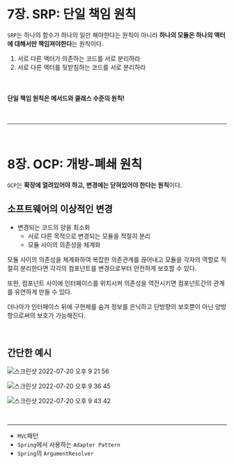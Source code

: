 # 7장. SRP: 단일 책임 원칙

`SRP`는 하나의 함수가 하나의 일만 해야한다는 원칙이 아니라 **하나의 모듈은 하나의 액터에 대해서만 책임져야한다**는 원칙이다.

1. 서로 다른 액터가 의존하는 코드를 서로 분리하라
2. 서로 다른 액터를 뒷받침하는 코드를 서로 분리하라

<br>

#### 단일 책임 원칙은 메서드와 클래스 수준의 원칙!

<br>

---

<br>

# 8장. OCP: 개방-폐쇄 원칙

`OCP`는 **확장에 열려있어야 하고, 변경에는 닫혀있어야 한다는 원칙**이다.

## 소프트웨어의 이상적인 변경
- 변경되는 코드의 양을 최소화
  - 서로 다른 목적으로 변경되는 모듈을 적절히 분리
  - 모듈 사이의 의존성을 체계화

모듈 사이의 의존성을 체계화하여 복잡한 의존관계를 끊어내고 모듈을 각자의 역할로 적절히 분리한다면 각각의 컴포넌트를 변경으로부터 안전하게 보호할 수 있다.

또한, 컴포넌트 사이에 인터페이스를 위치시켜 의존성을 역전시키면 컴포넌트간의 관계를 유연하게 만들 수 있다.

더나아가 인터페이스 뒤에 구현체를 숨겨 정보를 은닉하고 단방향의 보호뿐이 아닌 양방향으로써의 보호가 가능해진다.

<br>

## 간단한 예시
![스크린샷 2022-07-20 오후 9 21 56](https://user-images.githubusercontent.com/60773356/179987973-53a6b8f7-8880-401f-9596-5f2e3253c071.png)

![스크린샷 2022-07-20 오후 9 36 45](https://user-images.githubusercontent.com/60773356/179988064-87810a62-4e7a-48fa-819f-6cbf93b71e8b.png)

![스크린샷 2022-07-20 오후 9 43 42](https://user-images.githubusercontent.com/60773356/179988077-ae47f7c3-e870-4fe0-85a5-00bf5ae68407.png)

<br>

---

- `MVC`패턴
- `Spring`에서 사용하는 `Adapter Pattern`
- `Spring`의 `ArgumentResolver`
